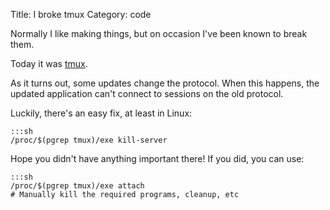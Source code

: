 Title: I broke tmux
Category: code

Normally I like making things, but on occasion I've been known to break them.

Today it was [tmux][].

As it turns out, some updates change the protocol. When this happens, the updated application can't connect to sessions on the old protocol.

Luckily, there's an easy fix, at least in Linux:

	:::sh
	/proc/$(pgrep tmux)/exe kill-server

Hope you didn't have anything important there! If you did, you can use:

	:::sh
	/proc/$(pgrep tmux)/exe attach
	# Manually kill the required programs, cleanup, etc

[tmux]: http://tmux.sourceforge.net/
